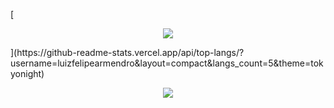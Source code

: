 [<p align="center">
  <img src="https://github-readme-stats.vercel.app/api/top-langs/?username=luizfelipearmendro&layout=compact&langs_count=5&theme=tokyonight" />
</p>](https://github-readme-stats.vercel.app/api/top-langs/?username=luizfelipearmendro&layout=compact&langs_count=5&theme=tokyonight)

<p align="center">
  <a href="https://skillicons.dev">
    <img src="https://skillicons.dev/icons?i=git,html,css,cs,dotnet,figma,mysql,netlify,visualstudio,vscode" />
  </a>
</p>
